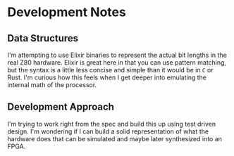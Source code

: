 # Development Notes
## Data Structures
I'm attempting to use Elixir binaries to represent the actual bit lengths in the
real Z80 hardware. Elixir is great here in that you can use pattern matching,
but the syntax is a little less concise and simple than it would be in `C` or
Rust. I'm curious how this feels when I get deeper into emulating the internal
math of the processor.

## Development Approach
I'm trying to work right from the spec and build this up using test driven
design. I'm wondering if I can build a solid representation of what the hardware
does that can be simulated and maybe later synthesized into an FPGA.
